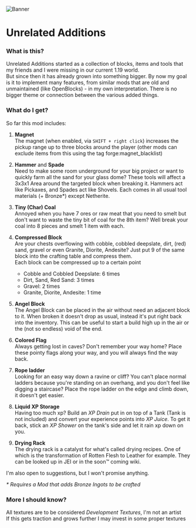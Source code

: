 ![Banner](https://i.imgur.com/srbmXsm.png)

# Unrelated Additions

### What is this?

Unrelated Additions started as a collection of blocks, items and tools that my friends and I were missing in our current 1.19 world.  
But since then it has already grown into something bigger. By now my goal is it to implement many features, from similar mods that are old and unmaintained (like OpenBlocks) - in my own interpretation. There is no bigger theme or connection between the various added things.

### What do I get?

So far this mod includes:

1. **Magnet**  
The magnet (when enabled, via `SHIFT + right click`) increases the pickup range up to three blocks around the player (other mods can exclude items from this using the tag forge:magnet_blacklist)

2. **Hammer**  and **Spade**  
Need to make some room underground for your big project or want to quickly farm all the sand for your glass dome? These tools will affect a 3x3x1 Area around the targeted block when breaking it. Hammers act like Pickaxes, and Spades act like Shovels. Each comes in all usual tool materials (+ Bronze\*) except Netherite. 

3. **Tiny (Char) Coal**  
Annoyed when you have 7 ores or raw meat that you need to smelt but don't want to waste the tiny bit of coal for the 8th item? Well break your coal into 8 pieces and smelt 1 item with each.

4. **Compressed Block**  
Are your chests overflowing with cobble, cobbled deepslate, dirt, (red) sand, gravel or even Granite, Diorite, Andesite? Just put 9 of the same block into the crafting table and compress them.  
    Each block can be compressed up to a certain point  
    - Cobble and Cobbled Deepslate: 6 times
    - Dirt, Sand, Red Sand: 3 times
    - Gravel: 2 times
    - Granite, Diorite, Andesite: 1 time

5. **Angel Block**  
The Angel Block can be placed in the air without need an adjacent block to it. When broken it doesn't drop as usual, instead it's put right back into the inventory.
This can be useful to start a build high up in the air or the (not so endless) void of the end.

6. **Colored Flag**  
Always getting lost in caves? Don't remember your way home? Place these pointy flags along your way, and you will always find the way back.

7. **Rope ladder**  
Looking for an easy way down a ravine or cliff? You can't place normal ladders because you're standing on an overhang, and you don't feel like digging a staircase? Place the rope ladder on the edge and climb down, it doesn't get easier.

8. **Liquid XP Storage**  
Having too much xp? Build an _XP Drain_ put in on top of a Tank (Tank is not included) and convert your experience points into _XP Juice_. To get it back, stick an _XP Shower_ on the tank's side and let it rain xp down on you.

9. **Drying Rack**  
The drying rack is a catalyst for what's called drying recipes. One of which is the transformation of Rotten Flesh to Leather for example. They can be looked up in JEI or in the soon™ coming wiki.

I'm also open to suggestions, but I won't promise anything.  

_\* Requires a Mod that adds Bronze Ingots to be crafted_

### More I should know?

All textures are to be considered _Development Textures_, I'm not an artist  
If this gets traction and grows further I may invest in some proper textures
